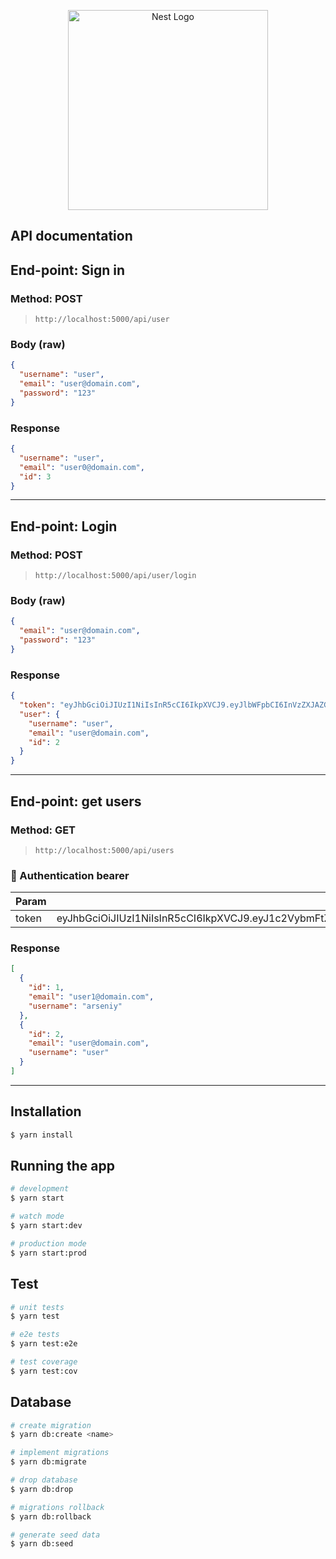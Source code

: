 <p align="center">
  <a href="http://nestjs.com/" target="blank"><img src="https://nestjs.com/img/logo_text.svg" width="320" alt="Nest Logo" /></a>
</p>

[circleci-image]: https://img.shields.io/circleci/build/github/nestjs/nest/master?token=abc123def456
[circleci-url]: https://circleci.com/gh/nestjs/nest

## API documentation

## End-point: Sign in

### Method: **POST**

> ```
> http://localhost:5000/api/user
> ```

### Body (**raw**)

```json
{
  "username": "user",
  "email": "user@domain.com",
  "password": "123"
}
```

### Response

```json
{
  "username": "user",
  "email": "user0@domain.com",
  "id": 3
}
```

---

## End-point: Login

### Method: POST

> ```
> http://localhost:5000/api/user/login
> ```

### Body (**raw**)

```json
{
  "email": "user@domain.com",
  "password": "123"
}
```

### Response

```json
{
  "token": "eyJhbGciOiJIUzI1NiIsInR5cCI6IkpXVCJ9.eyJlbWFpbCI6InVzZXJAZG9tYWluLmNvbSIsInN1YiI6MiwiaWF0IjoxNjMxNDgyNzQzfQ.YSu-v_ksq_bhWhOLcunXBdrz3Y_vsxD_OfLiysN873o",
  "user": {
    "username": "user",
    "email": "user@domain.com",
    "id": 2
  }
}
```

---

## End-point: get users

### Method: GET

> ```
> http://localhost:5000/api/users
> ```

### 🔑 Authentication bearer

| Param | value                                                                                                                                        | Type   |
| ----- | -------------------------------------------------------------------------------------------------------------------------------------------- | ------ |
| token | eyJhbGciOiJIUzI1NiIsInR5cCI6IkpXVCJ9.eyJ1c2VybmFtZSI6InVzZXIiLCJzdWIiOjIsImlhdCI6MTYzMTQ4MDQwOX0.pBqLdEOg8_45fSdSRtOYWRsAeiDd1kOzWxmN7O9i9L8 | string |

### Response

```json
[
  {
    "id": 1,
    "email": "user1@domain.com",
    "username": "arseniy"
  },
  {
    "id": 2,
    "email": "user@domain.com",
    "username": "user"
  }
]
```

---

## Installation

```bash
$ yarn install
```

## Running the app

```bash
# development
$ yarn start

# watch mode
$ yarn start:dev

# production mode
$ yarn start:prod
```

## Test

```bash
# unit tests
$ yarn test

# e2e tests
$ yarn test:e2e

# test coverage
$ yarn test:cov
```

## Database

```bash
# create migration
$ yarn db:create <name>

# implement migrations
$ yarn db:migrate

# drop database
$ yarn db:drop

# migrations rollback
$ yarn db:rollback

# generate seed data
$ yarn db:seed
```
